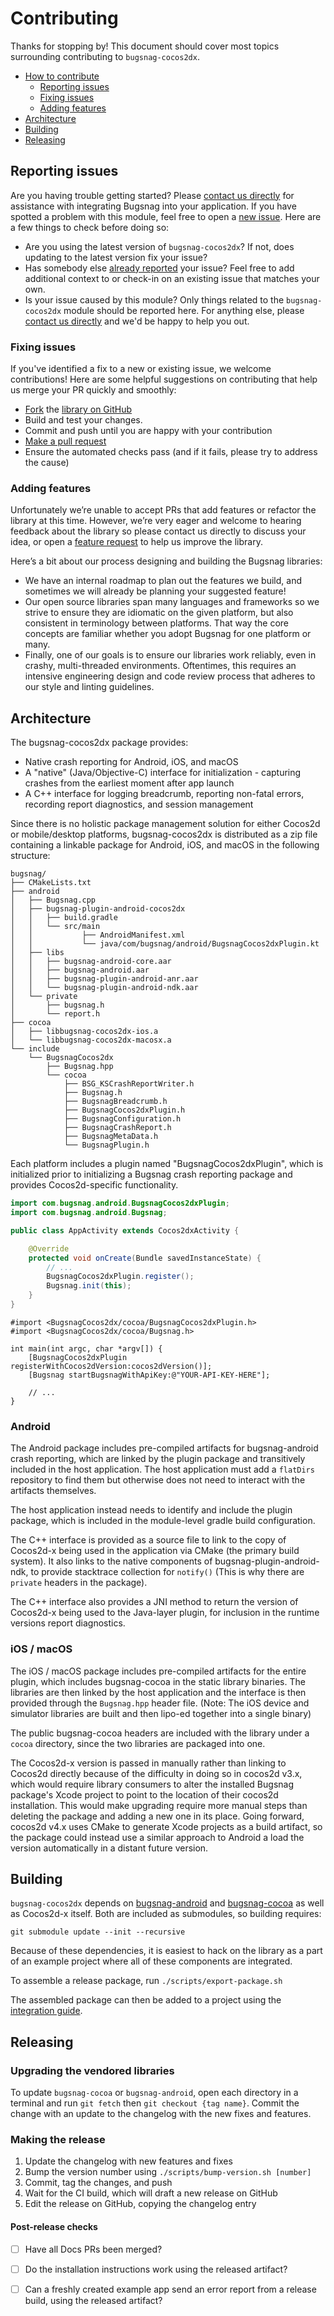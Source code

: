 # Contributing

Thanks for stopping by! This document should cover most topics surrounding contributing to `bugsnag-cocos2dx`.

* [How to contribute](#how-to-contribute)
  * [Reporting issues](#reporting-issues)
  * [Fixing issues](#fixing-issues)
  * [Adding features](#adding-features)
* [Architecture](#architecture)
* [Building](#building)
* [Releasing](#releasing)

## Reporting issues

Are you having trouble getting started? Please [contact us directly](mailto:support@bugsnag.com?subject=%5BGitHub%5D%20Cocos2d%20-%20having%20trouble%20getting%20started%20with%20Bugsnag) for assistance with integrating Bugsnag into your application.
If you have spotted a problem with this module, feel free to open a [new issue](https://github.com/bugsnag/bugsnag-cocos2dx/issues/new?template=Bug_report.md). Here are a few things to check before doing so:

* Are you using the latest version of `bugsnag-cocos2dx`? If not, does updating to the latest version fix your issue?
* Has somebody else [already reported](https://github.com/bugsnag/bugsnag-cocos2dx/issues?utf8=%E2%9C%93&q=is%3Aissue%20is%3Aopen) your issue? Feel free to add additional context to or check-in on an existing issue that matches your own.
* Is your issue caused by this module? Only things related to the `bugsnag-cocos2dx` module should be reported here. For anything else, please [contact us directly](mailto:support@bugsnag.com) and we'd be happy to help you out.

### Fixing issues

If you've identified a fix to a new or existing issue, we welcome contributions!
Here are some helpful suggestions on contributing that help us merge your PR quickly and smoothly:

* [Fork](https://help.github.com/articles/fork-a-repo) the
  [library on GitHub](https://github.com/bugsnag/bugsnag-cocos2dx)
* Build and test your changes.
* Commit and push until you are happy with your contribution
* [Make a pull request](https://help.github.com/articles/using-pull-requests)
* Ensure the automated checks pass (and if it fails, please try to address the cause)

### Adding features

Unfortunately we’re unable to accept PRs that add features or refactor the library at this time.
However, we’re very eager and welcome to hearing feedback about the library so please contact us directly to discuss your idea, or open a
[feature request](https://github.com/bugsnag/bugsnag-cocos2dx/issues/new?template=Feature_request.md) to help us improve the library.

Here’s a bit about our process designing and building the Bugsnag libraries:

* We have an internal roadmap to plan out the features we build, and sometimes we will already be planning your suggested feature!
* Our open source libraries span many languages and frameworks so we strive to ensure they are idiomatic on the given platform, but also consistent in terminology between platforms. That way the core concepts are familiar whether you adopt Bugsnag for one platform or many.
* Finally, one of our goals is to ensure our libraries work reliably, even in crashy, multi-threaded environments. Oftentimes, this requires an intensive engineering design and code review process that adheres to our style and linting guidelines.

## Architecture

The bugsnag-cocos2dx package provides:

* Native crash reporting for Android, iOS, and macOS
* A "native" (Java/Objective-C) interface for initialization - capturing crashes
  from the earliest moment after app launch
* A C++ interface for logging breadcrumb, reporting non-fatal errors, recording
  report diagnostics, and session management

Since there is no holistic package management solution for either Cocos2d or
mobile/desktop platforms, bugsnag-cocos2dx is distributed as a zip file
containing a linkable package for Android, iOS, and macOS in the following
structure:

```
bugsnag/
├── CMakeLists.txt
├── android
│   ├── Bugsnag.cpp
│   ├── bugsnag-plugin-android-cocos2dx
│   │   ├── build.gradle
│   │   └── src/main
│   │           ├── AndroidManifest.xml
│   │           └── java/com/bugsnag/android/BugsnagCocos2dxPlugin.kt
│   ├── libs
│   │   ├── bugsnag-android-core.aar
│   │   ├── bugsnag-android.aar
│   │   ├── bugsnag-plugin-android-anr.aar
│   │   └── bugsnag-plugin-android-ndk.aar
│   └── private
│       ├── bugsnag.h
│       └── report.h
├── cocoa
│   ├── libbugsnag-cocos2dx-ios.a
│   └── libbugsnag-cocos2dx-macosx.a
└── include
    └── BugsnagCocos2dx
        ├── Bugsnag.hpp
        └── cocoa
            ├── BSG_KSCrashReportWriter.h
            ├── Bugsnag.h
            ├── BugsnagBreadcrumb.h
            ├── BugsnagCocos2dxPlugin.h
            ├── BugsnagConfiguration.h
            ├── BugsnagCrashReport.h
            ├── BugsnagMetaData.h
            └── BugsnagPlugin.h

```

Each platform includes a plugin named "BugsnagCocos2dxPlugin", which is
initialized prior to initializing a Bugsnag crash reporting package and provides
Cocos2d-specific functionality.

```java
import com.bugsnag.android.BugsnagCocos2dxPlugin;
import com.bugsnag.android.Bugsnag;

public class AppActivity extends Cocos2dxActivity {

    @Override
    protected void onCreate(Bundle savedInstanceState) {
        // ...
        BugsnagCocos2dxPlugin.register();
        Bugsnag.init(this);
    }
}
```

```objc
#import <BugsnagCocos2dx/cocoa/BugsnagCocos2dxPlugin.h>
#import <BugsnagCocos2dx/cocoa/Bugsnag.h>

int main(int argc, char *argv[]) {
    [BugsnagCocos2dxPlugin registerWithCocos2dVersion:cocos2dVersion()];
    [Bugsnag startBugsnagWithApiKey:@"YOUR-API-KEY-HERE"];

    // ...
}
```

### Android

The Android package includes pre-compiled artifacts for bugsnag-android crash
reporting, which are linked by the plugin package and transitively included in
the host application. The host application must add a `flatDirs` repository to
find them but otherwise does not need to interact with the artifacts themselves.

The host application instead needs to identify and include the plugin package,
which is included in the module-level gradle build configuration.

The C++ interface is provided as a source file to link to the copy of
Cocos2d-x being used in the application via CMake (the primary build system). It
also links to the native components of bugsnag-plugin-android-ndk, to provide
stacktrace collection for `notify()` (This is why there are `private` headers in
the package).

The C++ interface also provides a JNI method to return the version of Cocos2d-x
being used to the Java-layer plugin, for inclusion in the runtime versions
report diagnostics.

### iOS / macOS

The iOS / macOS package includes pre-compiled artifacts for the entire plugin,
which includes bugsnag-cocoa in the static library binaries. The libraries are
then linked by the host application and the interface is then provided through
the `Bugsnag.hpp` header file. (Note: The iOS device and simulator libraries are
built and then lipo-ed together into a single binary)

The public bugsnag-cocoa headers are included with the library under a `cocoa`
directory, since the two libraries are packaged into one.

The Cocos2d-x version is passed in manually rather than linking to Cocos2d
directly because of the difficulty in doing so in cocos2d v3.x, which would
require library consumers to alter the installed Bugsnag package's Xcode project
to point to the location of their cocos2d installation. This would make
upgrading require more manual steps than deleting the package and adding a new
one in its place. Going forward, cocos2d v4.x uses CMake to generate Xcode
projects as a build artifact, so the package could instead use a similar
approach to Android a load the version automatically in a distant future
version.

## Building

`bugsnag-cocos2dx` depends on
[bugsnag-android](https://github.com/bugsnag/bugsnag-android) and
[bugsnag-cocoa](https://github.com/bugsnag/bugsnag-cocoa) as well as Cocos2d-x
itself. Both are included as submodules, so building requires:

```
git submodule update --init --recursive
```

Because of these dependencies, it is easiest to hack on the library as a part of
an example project where all of these components are integrated.

To assemble a release package, run `./scripts/export-package.sh`

The assembled package can then be added to a project using the [integration
guide](https://docs.bugsnag.com/platforms/cocos2dx/).

## Releasing

### Upgrading the vendored libraries

To update `bugsnag-cocoa` or `bugsnag-android`, open each directory in a
terminal and run `git fetch` then `git checkout {tag name}`. Commit the change
with an update to the changelog with the new fixes and features.

### Making the release

1. Update the changelog with new features and fixes
2. Bump the version number using `./scripts/bump-version.sh [number]`
3. Commit, tag the changes, and push
4. Wait for the CI build, which will draft a new release on GitHub
5. Edit the release on GitHub, copying the changelog entry

#### Post-release checks

- [ ] Have all Docs PRs been merged?
- [ ] Do the installation instructions work using the released artifact?
- [ ] Can a freshly created example app send an error report from a release build, using the released artifact?


